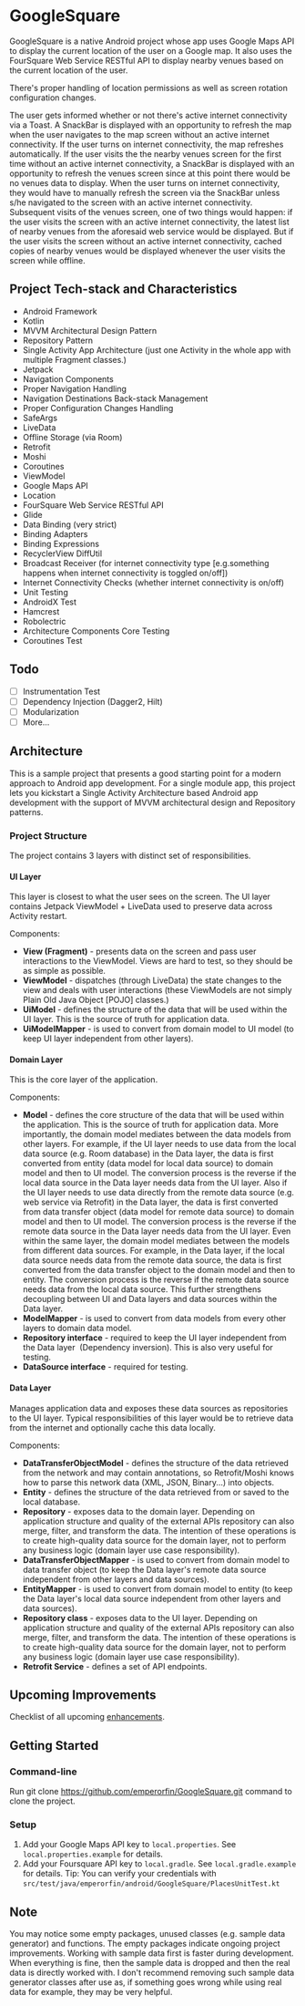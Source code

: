 # GoogleSquare

GoogleSquare is a native Android project whose app uses Google Maps API to display the current
location of the user on a Google map. It also uses the FourSquare Web Service RESTful API to display
nearby venues based on the current location of the user.

There's proper handling of location permissions as well as screen rotation configuration changes.

The user gets informed whether or not there's active internet connectivity via a Toast. A SnackBar
is displayed with an opportunity to refresh the map when the user navigates to the map screen
without an active internet connectivity. If the user turns on internet connectivity, the map
refreshes automatically. If the user visits the the nearby venues screen for the first time without
an active internet connectivity, a SnackBar is displayed with an opportunity to refresh the venues
screen since at this point there would be no venues data to display. When the user turns on internet
connectivity, they would have to manually refresh the screen via the SnackBar unless s/he navigated
to the screen with an active internet connectivity. Subsequent visits of the venues screen, one of
two things would happen: if the user visits the screen with an active internet connectivity, the
latest list of nearby venues from the aforesaid web service would be displayed. But if the user
visits the screen without an active internet connectivity, cached copies of nearby venues would be
displayed whenever the user visits the screen while offline.

## Project Tech-stack and Characteristics

* Android Framework
* Kotlin
* MVVM Architectural Design Pattern
* Repository Pattern
* Single Activity App Architecture (just one Activity in the whole app with multiple Fragment classes.)
* Jetpack
* Navigation Components
* Proper Navigation Handling
* Navigation Destinations Back-stack Management
* Proper Configuration Changes Handling
* SafeArgs
* LiveData
* Offline Storage (via Room)
* Retrofit
* Moshi
* Coroutines
* ViewModel
* Google Maps API
* Location
* FourSquare Web Service RESTful API
* Glide
* Data Binding (very strict)
* Binding Adapters
* Binding Expressions
* RecyclerView DiffUtil
* Broadcast Receiver (for internet connectivity type [e.g.something happens when internet connectivity is toggled on/off])
* Internet Connectivity Checks (whether internet connectivity is on/off)
* Unit Testing
* AndroidX Test
* Hamcrest
* Robolectric
* Architecture Components Core Testing
* Coroutines Test

## Todo

 - [ ] Instrumentation Test
 - [ ] Dependency Injection (Dagger2, Hilt)
 - [ ] Modularization
 - [ ] More...

## Architecture

This is a sample project that presents a good starting point for a modern approach to Android app
development. For a single module app, this project lets you kickstart a Single Activity Architecture
based Android app development with the support of MVVM architectural design and Repository patterns.

### Project Structure

The project contains 3 layers with distinct set of responsibilities.

#### UI Layer

This layer is closest to what the user sees on the screen. The UI layer contains Jetpack ViewModel +
LiveData used to preserve data across Activity restart.

Components:
- **View (Fragment)** - presents data on the screen and pass user interactions to the ViewModel.
Views are hard to test, so they should be as simple as possible.
- **ViewModel** - dispatches (through LiveData) the state changes to the view and deals with user
interactions (these ViewModels are not simply Plain Old Java Object [POJO] classes.)
- **UiModel** - defines the structure of the data that will be used within the UI layer. This is the
source of truth for application data.
- **UiModelMapper** - is used to convert from domain model to UI model (to keep UI layer independent
from other layers).

#### Domain Layer

This is the core layer of the application.

Components:
- **Model** - defines the core structure of the data that will be used within the application. This
is the source of truth for application data.
More importantly, the domain model mediates between the data models from other layers. For example,
if the UI layer needs to use data from the local data source (e.g. Room database) in the Data layer,
the data is first converted from entity (data model for local data source) to domain model and then
to UI model. The conversion process is the reverse if the local data source in the Data layer needs
data from the UI layer. Also if the UI layer needs to use data directly from the remote data source
(e.g. web service via Retrofit) in the Data layer, the data is first converted from data transfer
object (data model for remote data source) to domain model and then to UI model. The conversion
process is the reverse if the remote data source in the Data layer needs data from the UI layer.
Even within the same layer, the domain model mediates between the models from different data
sources. For example, in the Data layer, if the local data source needs data from the remote data
source, the data is first converted from the data transfer object to the domain model and then to
entity. The conversion process is the reverse if the remote data source needs data from the local
data source.
This further strengthens decoupling between UI and Data layers and data sources within the Data layer.
- **ModelMapper** - is used to convert from data models from every other layers to domain data model.
- **Repository interface** - required to keep the UI layer independent from the Data layer 
(Dependency inversion). This is also very useful for testing.
- **DataSource interface** - required for testing.

#### Data Layer

Manages application data and exposes these data sources as repositories to the UI layer. Typical
responsibilities of this layer would be to retrieve data from the internet and optionally cache this data locally.

Components:
- **DataTransferObjectModel** - defines the structure of the data retrieved from the network and may
contain annotations, so Retrofit/Moshi knows how to parse this network data (XML, JSON, Binary...)
into objects.
- **Entity** - defines the structure of the data retrieved from or saved to the local database.
- **Repository** - exposes data to the domain layer. Depending on application structure and quality
of the external APIs repository can also merge, filter, and transform the data. The intention of
these operations is to create high-quality data source for the domain layer, not to perform any
business logic (domain layer use case responsibility).
- **DataTransferObjectMapper** - is used to convert from domain model to data transfer object (to
keep the Data layer's remote data source independent from other layers and data sources).
- **EntityMapper** - is used to convert from domain model to entity (to keep the Data layer's local
data source independent from other layers and data sources).
- **Repository class** - exposes data to the UI layer. Depending on application structure and
quality of the external APIs repository can also merge, filter, and transform the data. The
intention of these operations is to create high-quality data source for the domain layer, not to
perform any business logic (domain layer use case responsibility).
- **Retrofit Service** - defines a set of API endpoints.

## Upcoming Improvements

Checklist of all upcoming [enhancements](https://github.com/emperorfin/GoogleSquare/issues?q=is%3Aissue+is%3Aopen+sort%3Aupdated-desc+label%3Aenhancement).

## Getting Started

### Command-line
Run git clone https://github.com/emperorfin/GoogleSquare.git command to clone the project.

### Setup
1. Add your Google Maps API key to `local.properties`. See `local.properties.example` for details.
2. Add your Foursquare API key to `local.gradle`. See `local.gradle.example` for details. Tip: You
can verify your credentials with `src/test/java/emperorfin/android/GoogleSquare/PlacesUnitTest.kt`

## Note
You may notice some empty packages, unused classes (e.g. sample data generator) and functions. The
empty packages indicate ongoing project improvements. Working with sample data first is faster
during development. When everything is fine, then the sample data is dropped and then the real data
is directly worked with. I don't recommend removing such sample data generator classes after use as,
if something goes wrong while using real data for example, they may be very helpful.

